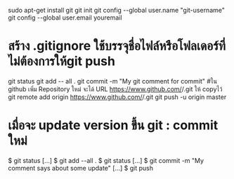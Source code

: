 sudo apt-get install git
git init
git config --global user.name "git-username"
git config --global user.email youremail
# สร้าง .gitignore ใช้บรรจุชื่อไฟล์หรือโฟลเดอร์ที่ไม่ต้องการให้git push
git status
git add -- all .
git commit -m "My git comment for commit"
#ใน github เพิ่ม Repository ใหม่ จะได้ URL https://www.github.com/<git-username>/<reponame>.git ให้ copyไว้
git remote add origin https://www.github.com/<git-username>/<reponame>.git
git push -u origin master

# เมื่อจะ update version ขึ้น git : commit ใหม่
$ git status
[...]
$ git add --all .
$ git status
[...]
$ git commit -m "My comment says about some update"
[...]
$ git push
